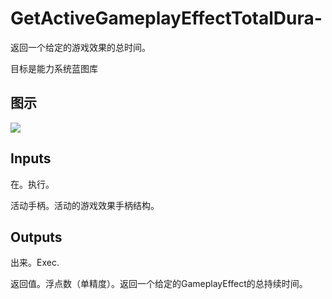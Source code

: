 # GetActiveGameplayEffectTotalDura-

返回一个给定的游戏效果的总时间。

目标是能力系统蓝图库

## 图示

![]($-20221218-17313621.png)

## Inputs

在。执行。

活动手柄。活动的游戏效果手柄结构。 

## Outputs

出来。Exec.

返回值。浮点数（单精度）。返回一个给定的GameplayEffect的总持续时间。

